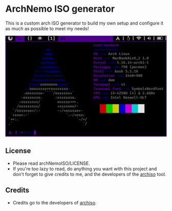 # ArchNemo ISO generator
This is a custom arch ISO generator to build my own setup and configure it as much as possible to meet my needs!

![Demo](images/demo.gif)

## License
- Please read archNemoISO/LICENSE.
- If you're too lazy to read, do anything you want with this project and don't forget to give credits to me, and the developers of the [archiso](https://github.com/archlinux/archiso) tool.

## Credits
- Credits go to the developers of [archiso](https://github.com/archlinux/archiso).

